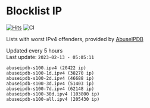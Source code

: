 # Blocklist IP

[![Hits](https://hits.seeyoufarm.com/api/count/incr/badge.svg?url=https%3A%2F%2Fgithub.com%2Fborestad%2Fblocklist-ip%2F&count_bg=%2379C83D&title_bg=%23555555&icon=&icon_color=%23E7E7E7&title=hits&edge_flat=false)](https://hits.seeyoufarm.com)  ![CI](https://img.shields.io/github/workflow/status/borestad/blocklist-ip/CI?style=flat-square)

Lists with worst IPv4 offenders, provided by [AbuseIPDB](https://www.abuseipdb.com/)

<!-- FOOTER-PLACEHOLDER -->
Updated every 5 hours<br>
Last update: `2023-02-13 - 05:05:11`
```
abuseipdb-s100.ipv4 (20422 ip)
abuseipdb-s100-1d.ipv4 (38270 ip)
abuseipdb-s100-2d.ipv4 (46688 ip)
abuseipdb-s100-3d.ipv4 (51403 ip)
abuseipdb-s100-7d.ipv4 (62148 ip)
abuseipdb-s100-30d.ipv4 (103800 ip)
abuseipdb-s100-all.ipv4 (205430 ip)
```
